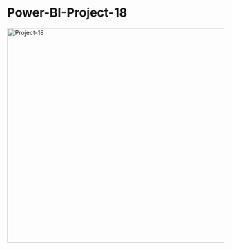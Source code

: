 # Power-BI-Project-18

<img width="886" height="499" alt="Project-18" src="https://github.com/user-attachments/assets/387e573e-ab2f-4068-b241-7546539deb4d" />
